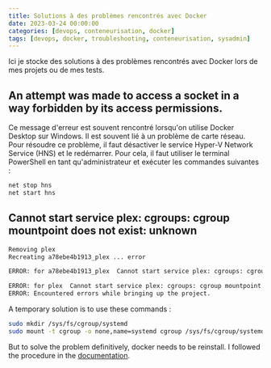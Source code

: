 ```yaml
---
title: Solutions à des problèmes rencontrés avec Docker
date: 2023-03-24 00:00:00
categories: [devops, conteneurisation, docker]
tags: [devops, docker, troubleshooting, conteneurisation, sysadmin]
---
```


Ici je stocke des solutions à des problèmes rencontrés avec Docker lors de mes projets ou de mes tests.

## An attempt was made to access a socket in a way forbidden by its access permissions.

Ce message d'erreur est souvent rencontré lorsqu'on utilise Docker Desktop sur Windows. Il est souvent lié à un problème de carte réseau. Pour résoudre ce problème, il faut désactiver le service Hyper-V Network Service (HNS) et le redémarrer. Pour cela, il faut utiliser le terminal PowerShell en tant qu'administrateur et exécuter les commandes suivantes :

```bash
net stop hns
net start hns
```

## Cannot start service plex: cgroups: cgroup mountpoint does not exist: unknown

```bash
Removing plex
Recreating a78ebe4b1913_plex ... error

ERROR: for a78ebe4b1913_plex  Cannot start service plex: cgroups: cgroup mountpoint does not exist: unknown

ERROR: for plex  Cannot start service plex: cgroups: cgroup mountpoint does not exist: unknown
ERROR: Encountered errors while bringing up the project.
```

A temporary solution is to use these commands : 

```bash
sudo mkdir /sys/fs/cgroup/systemd
sudo mount -t cgroup -o none,name=systemd cgroup /sys/fs/cgroup/systemd
```

But to solve the problem definitively, docker needs to be reinstall. I followed the procedure in the [documentation](https://docs.docker.com/engine/install/debian/).